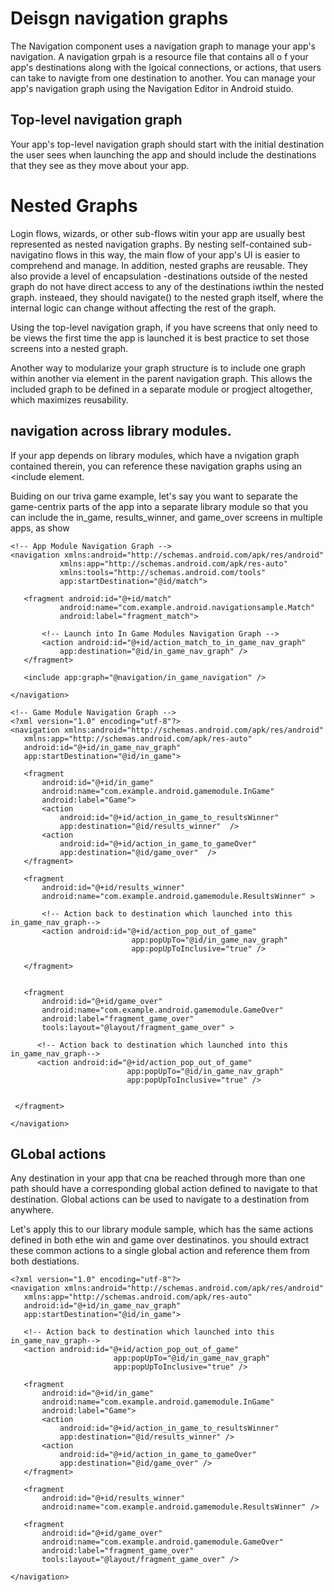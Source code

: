 # Deisgn navigation graphs 
The Navigation component uses a navigation graph to manage your app's navigation. A navigation grpah is a resource file that contains all o f your app's destinations along with the lgoical connections, or actions, that users can take to navigte from one destination to another. You can manage your app's navigation graph using the Navigation Editor in Android stuido. 

## Top-level navigation graph
Your app's top-level navigation graph should start with the initial destination the user sees when launching the app and should include the destinations that they see as they move about your app. 


# Nested Graphs
Login flows, wizards, or other sub-flows witin your app are usually best represented as nested navigation graphs. By nesting self-contained sub-navigatino flows in this way, the main flow of your app's UI is easier to comprehend and manage. In addition, nested graphs are reusable. They also provide a level of encapsulation -destinations outside of the nested graph do not have direct access to any of the destinations iwthin the nested graph. insteaed, they should navigate() to the nested graph itself, where the internal logic can change without affecting the rest of the graph. 

Using the top-level navigation graph, if you have screens that only need to be views the first time the app is launched it is best practice to set those screens into a nested graph. 

Another way to modularize your graph structure is to include one graph within another via <inclue> element in the parent navigation graph. This allows the included graph to be defined in a separate module or progject altogether, which maximizes reusability. 

## navigation across library modules. 
If your app depends on library modules, which have a nvigation graph contained therein, you can reference these navigation graphs using an <include element. 

Buiding on our triva game example, let's say you want to separate the game-centrix parts of the app into a separate library module so that you can include the in_game, results_winner, and game_over screens in multiple apps, as show

```
<!-- App Module Navigation Graph -->
<navigation xmlns:android="http://schemas.android.com/apk/res/android"
           xmlns:app="http://schemas.android.com/apk/res-auto"
           xmlns:tools="http://schemas.android.com/tools"
           app:startDestination="@id/match">

   <fragment android:id="@+id/match"
           android:name="com.example.android.navigationsample.Match"
           android:label="fragment_match">

       <!-- Launch into In Game Modules Navigation Graph -->
       <action android:id="@+id/action_match_to_in_game_nav_graph"
           app:destination="@id/in_game_nav_graph" />
   </fragment>

   <include app:graph="@navigation/in_game_navigation" />

</navigation>
```

```
<!-- Game Module Navigation Graph -->
<?xml version="1.0" encoding="utf-8"?>
<navigation xmlns:android="http://schemas.android.com/apk/res/android"
   xmlns:app="http://schemas.android.com/apk/res-auto"
   android:id="@+id/in_game_nav_graph"
   app:startDestination="@id/in_game">

   <fragment
       android:id="@+id/in_game"
       android:name="com.example.android.gamemodule.InGame"
       android:label="Game">
       <action
           android:id="@+id/action_in_game_to_resultsWinner"
           app:destination="@id/results_winner"  />
       <action
           android:id="@+id/action_in_game_to_gameOver"
           app:destination="@id/game_over"  />
   </fragment>

   <fragment
       android:id="@+id/results_winner"
       android:name="com.example.android.gamemodule.ResultsWinner" >

       <!-- Action back to destination which launched into this in_game_nav_graph-->
       <action android:id="@+id/action_pop_out_of_game"
                           app:popUpTo="@id/in_game_nav_graph"
                           app:popUpToInclusive="true" />

   </fragment>


   <fragment
       android:id="@+id/game_over"
       android:name="com.example.android.gamemodule.GameOver"
       android:label="fragment_game_over"
       tools:layout="@layout/fragment_game_over" >

      <!-- Action back to destination which launched into this in_game_nav_graph-->
      <action android:id="@+id/action_pop_out_of_game"
                          app:popUpTo="@id/in_game_nav_graph"
                          app:popUpToInclusive="true" />


 </fragment>

</navigation>
```

## GLobal actions
Any destination in your app that cna be reached through more than one path should have a corresponding global action defined to navigate to that destination. Global actions can be used to navigate to a destination from anywhere. 

Let's apply this to our library module sample, which has the same actions defined in both ethe win and game over destinatinos. you should extract these common actions to a single global action and reference them from both destiations.

```
<?xml version="1.0" encoding="utf-8"?>
<navigation xmlns:android="http://schemas.android.com/apk/res/android"
   xmlns:app="http://schemas.android.com/apk/res-auto"
   android:id="@+id/in_game_nav_graph"
   app:startDestination="@id/in_game">

   <!-- Action back to destination which launched into this in_game_nav_graph-->
   <action android:id="@+id/action_pop_out_of_game"
                       app:popUpTo="@id/in_game_nav_graph"
                       app:popUpToInclusive="true" />

   <fragment
       android:id="@+id/in_game"
       android:name="com.example.android.gamemodule.InGame"
       android:label="Game">
       <action
           android:id="@+id/action_in_game_to_resultsWinner"
           app:destination="@id/results_winner" />
       <action
           android:id="@+id/action_in_game_to_gameOver"
           app:destination="@id/game_over" />
   </fragment>

   <fragment
       android:id="@+id/results_winner"
       android:name="com.example.android.gamemodule.ResultsWinner" />

   <fragment
       android:id="@+id/game_over"
       android:name="com.example.android.gamemodule.GameOver"
       android:label="fragment_game_over"
       tools:layout="@layout/fragment_game_over" />

</navigation>
```
